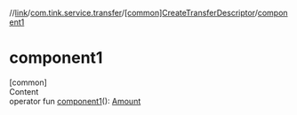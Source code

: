 //[link](../../index.md)/[com.tink.service.transfer](../index.md)/[[common]CreateTransferDescriptor](index.md)/[component1](component1.md)



# component1  
[common]  
Content  
operator fun [component1](component1.md)(): [Amount](../../com.tink.model.misc/[common]-amount/index.md)  




